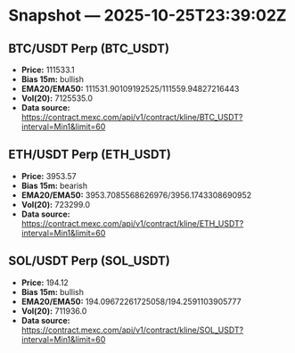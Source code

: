 # Snapshot — 2025-10-25T23:39:02Z

## BTC/USDT Perp (BTC_USDT)
- **Price:** 111533.1
- **Bias 15m:** bullish
- **EMA20/EMA50:** 111531.90109192525/111559.94827216443
- **Vol(20):** 7125535.0
- **Data source:** https://contract.mexc.com/api/v1/contract/kline/BTC_USDT?interval=Min1&limit=60

## ETH/USDT Perp (ETH_USDT)
- **Price:** 3953.57
- **Bias 15m:** bearish
- **EMA20/EMA50:** 3953.7085568626976/3956.1743308690952
- **Vol(20):** 723299.0
- **Data source:** https://contract.mexc.com/api/v1/contract/kline/ETH_USDT?interval=Min1&limit=60

## SOL/USDT Perp (SOL_USDT)
- **Price:** 194.12
- **Bias 15m:** bullish
- **EMA20/EMA50:** 194.09672261725058/194.2591103905777
- **Vol(20):** 711936.0
- **Data source:** https://contract.mexc.com/api/v1/contract/kline/SOL_USDT?interval=Min1&limit=60

